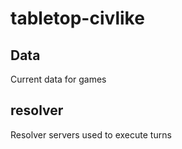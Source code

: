 # tabletop-civlike
## Data
  Current data for games
 
## resolver
  Resolver servers used to execute turns
